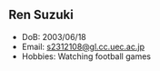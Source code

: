 ## Ren Suzuki
- DoB: 2003/06/18
- Email: s2312108@gl.cc.uec.ac.jp
- Hobbies: Watching football games
